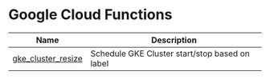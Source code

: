 # Google Cloud Functions

Name | Description|
-- | --
[gke_cluster_resize](./gke_cluster_resize/) | Schedule GKE Cluster start/stop based on label

